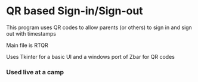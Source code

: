 # QR based Sign-in/Sign-out
This program uses QR codes to allow parents (or others) to sign in and sign out with timestamps

Main file is RTQR

Uses Tkinter for a basic UI and a windows port of Zbar for QR codes

### Used live at a camp
